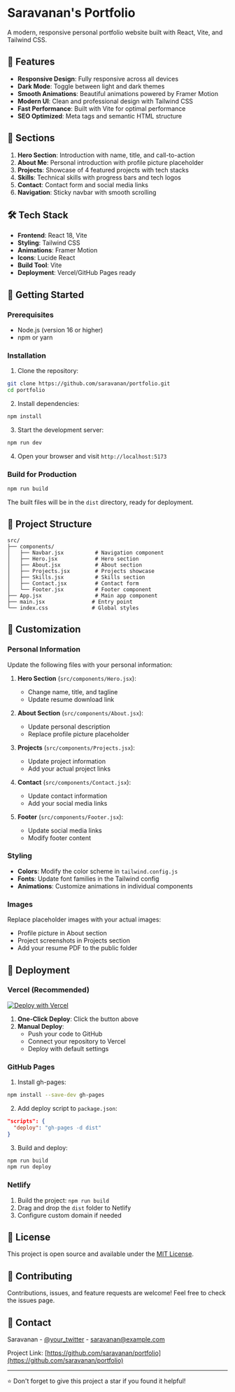 # Saravanan's Portfolio

A modern, responsive personal portfolio website built with React, Vite, and Tailwind CSS.

## 🚀 Features

- **Responsive Design**: Fully responsive across all devices
- **Dark Mode**: Toggle between light and dark themes
- **Smooth Animations**: Beautiful animations powered by Framer Motion
- **Modern UI**: Clean and professional design with Tailwind CSS
- **Fast Performance**: Built with Vite for optimal performance
- **SEO Optimized**: Meta tags and semantic HTML structure

## 📱 Sections

1. **Hero Section**: Introduction with name, title, and call-to-action
2. **About Me**: Personal introduction with profile picture placeholder
3. **Projects**: Showcase of 4 featured projects with tech stacks
4. **Skills**: Technical skills with progress bars and tech logos
5. **Contact**: Contact form and social media links
6. **Navigation**: Sticky navbar with smooth scrolling

## 🛠️ Tech Stack

- **Frontend**: React 18, Vite
- **Styling**: Tailwind CSS
- **Animations**: Framer Motion
- **Icons**: Lucide React
- **Build Tool**: Vite
- **Deployment**: Vercel/GitHub Pages ready

## 🚀 Getting Started

### Prerequisites

- Node.js (version 16 or higher)
- npm or yarn

### Installation

1. Clone the repository:
```bash
git clone https://github.com/saravanan/portfolio.git
cd portfolio
```

2. Install dependencies:
```bash
npm install
```

3. Start the development server:
```bash
npm run dev
```

4. Open your browser and visit `http://localhost:5173`

### Build for Production

```bash
npm run build
```

The built files will be in the `dist` directory, ready for deployment.

## 📁 Project Structure

```
src/
├── components/
│   ├── Navbar.jsx          # Navigation component
│   ├── Hero.jsx            # Hero section
│   ├── About.jsx           # About section
│   ├── Projects.jsx        # Projects showcase
│   ├── Skills.jsx          # Skills section
│   ├── Contact.jsx         # Contact form
│   └── Footer.jsx          # Footer component
├── App.jsx                 # Main app component
├── main.jsx               # Entry point
└── index.css              # Global styles
```

## 🎨 Customization

### Personal Information

Update the following files with your personal information:

1. **Hero Section** (`src/components/Hero.jsx`):
   - Change name, title, and tagline
   - Update resume download link

2. **About Section** (`src/components/About.jsx`):
   - Update personal description
   - Replace profile picture placeholder

3. **Projects** (`src/components/Projects.jsx`):
   - Update project information
   - Add your actual project links

4. **Contact** (`src/components/Contact.jsx`):
   - Update contact information
   - Add your social media links

5. **Footer** (`src/components/Footer.jsx`):
   - Update social media links
   - Modify footer content

### Styling

- **Colors**: Modify the color scheme in `tailwind.config.js`
- **Fonts**: Update font families in the Tailwind config
- **Animations**: Customize animations in individual components

### Images

Replace placeholder images with your actual images:
- Profile picture in About section
- Project screenshots in Projects section
- Add your resume PDF to the public folder

## 🚀 Deployment

### Vercel (Recommended)

[![Deploy with Vercel](https://vercel.com/button)](https://vercel.com/new/clone?repository-url=https://github.com/Saravananms7/My-Portfolio)

1. **One-Click Deploy**: Click the button above
2. **Manual Deploy**: 
   - Push your code to GitHub
   - Connect your repository to Vercel
   - Deploy with default settings

### GitHub Pages

1. Install gh-pages:
```bash
npm install --save-dev gh-pages
```

2. Add deploy script to `package.json`:
```json
"scripts": {
  "deploy": "gh-pages -d dist"
}
```

3. Build and deploy:
```bash
npm run build
npm run deploy
```

### Netlify

1. Build the project: `npm run build`
2. Drag and drop the `dist` folder to Netlify
3. Configure custom domain if needed

## 📝 License

This project is open source and available under the [MIT License](LICENSE).

## 🤝 Contributing

Contributions, issues, and feature requests are welcome! Feel free to check the issues page.

## 📧 Contact

Saravanan - [@your_twitter](https://twitter.com/your_twitter) - saravanan@example.com

Project Link: [https://github.com/saravanan/portfolio](https://github.com/saravanan/portfolio)

---

⭐ Don't forget to give this project a star if you found it helpful!
